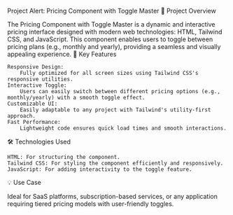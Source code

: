 Project Alert: Pricing Component with Toggle Master
🚀 Project Overview

The Pricing Component with Toggle Master is a dynamic and interactive pricing interface designed with modern web technologies: HTML, Tailwind CSS, and JavaScript. This component enables users to toggle between pricing plans (e.g., monthly and yearly), providing a seamless and visually appealing experience.
🔑 Key Features

    Responsive Design:
        Fully optimized for all screen sizes using Tailwind CSS's responsive utilities.
    Interactive Toggle:
        Users can easily switch between different pricing options (e.g., monthly/yearly) with a smooth toggle effect.
    Customizable UI:
        Easily adaptable to any project with Tailwind's utility-first approach.
    Fast Performance:
        Lightweight code ensures quick load times and smooth interactions.

🛠️ Technologies Used

    HTML: For structuring the component.
    Tailwind CSS: For styling the component efficiently and responsively.
    JavaScript: For adding interactivity to the toggle feature.

💡 Use Case

Ideal for SaaS platforms, subscription-based services, or any application requiring tiered pricing models with user-friendly toggles.
